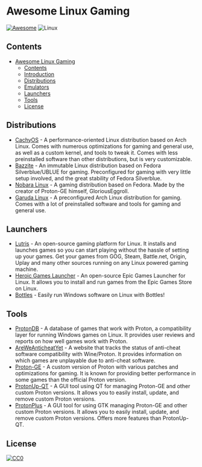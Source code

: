# Awesome Linux Gaming
[![Awesome](https://awesome.re/badge-flat2.svg)](https://awesome.re)
![Linux](https://img.shields.io/badge/Linux-FCC624?logo=linux&logoColor=black)


## Contents 
- [Awesome Linux Gaming](#awesome-linux-gaming)
  - [Contents](#contents)
  - [Introduction](#introduction)
  - [Distributions](#distributions)
  - [Emulators](#emulators)
  - [Launchers](#launchers)
  - [Tools](#tools)
  - [License](#license)

## Distributions
- [CachyOS](https://cachyos.org/) - A performance-oriented Linux distribution based on Arch Linux. Comes with numerous optimizations for gaming and general use, as well as a custom kernel, and tools to tweak it. Comes with less preinstalled software than other distributions, but is very customizable.
- [Bazzite](https://bazzite.gg/) - An immutable Linux distribution based on Fedora Silverblue/UBLUE  for gaming. Preconfigured for gaming with very little setup involved, and the great stability of Fedora Silverblue.
- [Nobara Linux](https://nobaraproject.org/) - A gaming distribution based on Fedora. Made by the creator of Proton-GE himself, GloriousEggroll.
- [Garuda Linux](https://garudalinux.org/) - A preconfigured Arch Linux distribution for gaming. Comes with a lot of preinstalled software and tools for gaming and general use.
 
## Launchers
- [Lutris](https://lutris.net/) - An open-source gaming platform for Linux. It installs and launches games so you can start playing without the hassle of setting up your games. Get your games from GOG, Steam, Battle.net, Origin, Uplay and many other sources running on any Linux powered gaming machine.
- [Heroic Games Launcher](https://heroicgameslauncher.com/) - An open-source Epic Games Launcher for Linux. It allows you to install and run games from the Epic Games Store on Linux.
- [Bottles](https://usebottles.com/) - Easily run Windows software on Linux with Bottles! 

## Tools
- [ProtonDB](https://www.protondb.com/) - A database of games that work with Proton, a compatibility layer for running Windows games on Linux. It provides user reviews and reports on how well games work with Proton.
- [AreWeAnticheatYet](https://areweanticheatyet.com/) - A website that tracks the status of anti-cheat software compatibility with Wine/Proton. It provides information on which games are unplayable due to anti-cheat software.
- [Proton-GE](https://github.com/GloriousEggroll/proton-ge-custom) - A custom version of Proton with various patches and optimizations for gaming. It is known for providing better performance in some games than the official Proton version.
- [ProtonUp-QT](https://davidotek.github.io/protonup-qt/) - A GUI tool using QT for managing Proton-GE and other custom Proton versions. It allows you to easily install, update, and remove custom Proton versions.
- [ProtonPlus](https://github.com/Vysp3r/ProtonPlus) - A GUI tool for using GTK managing Proton-GE and other custom Proton versions. It allows you to easily install, update, and remove custom Proton versions. Offers more features than ProtonUp-QT.

## License
[![CC0](https://licensebuttons.net/l/zero/1.0/88x31.png)](http://creativecommons.org/publicdomain/zero/1.0/) 
